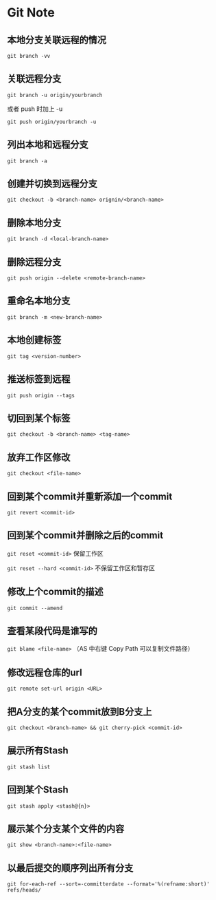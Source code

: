 # Git Note

## 本地分支关联远程的情况

`git branch -vv`

## 关联远程分支

`git branch -u origin/yourbranch`

或者 push 时加上 -u

`git push origin/yourbranch -u`

## 列出本地和远程分支

`git branch -a`

## 创建并切换到远程分支

`git checkout -b <branch-name> orignin/<branch-name>`

## 删除本地分支

`git branch -d <local-branch-name>`

## 删除远程分支

`git push origin --delete <remote-branch-name>`

## 重命名本地分支

`git branch -m <new-branch-name>`

## 本地创建标签

`git tag <version-number>`

## 推送标签到远程

`git push origin --tags`

## 切回到某个标签

`git checkout -b <branch-name> <tag-name>`

## 放弃工作区修改

`git checkout <file-name>`

## 回到某个commit并重新添加一个commit

`git revert <commit-id>`

## 回到某个commit并删除之后的commit

`git reset <commit-id>` 保留工作区

`git reset --hard <commit-id>` 不保留工作区和暂存区

## 修改上个commit的描述

`git commit --amend`

## 查看某段代码是谁写的

`git blame <file-name>` （AS 中右键 Copy Path 可以复制文件路径）

## 修改远程仓库的url

`git remote set-url origin <URL>`

## 把A分支的某个commit放到B分支上

`git checkout <branch-name> && git cherry-pick <commit-id>`

## 展示所有Stash

`git stash list`

## 回到某个Stash

`git stash apply <stash@{n}>`

## 展示某个分支某个文件的内容

`git show <branch-name>:<file-name>`

## 以最后提交的顺序列出所有分支

`git for-each-ref --sort=-committerdate --format='%(refname:short)' refs/heads/`